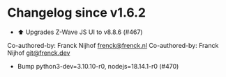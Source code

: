 # Changelog since v1.6.2
- ⬆️ Upgrades Z-Wave JS UI to v8.8.6 (#467)

Co-authored-by: Franck Nijhof <frenck@frenck.nl>
Co-authored-by: Franck Nijhof <git@frenck.dev> 
- Bump python3-dev=3.10.10-r0, nodejs=18.14.1-r0 (#470) 
